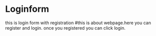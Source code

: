 # Loginform
this is login form with registration
#this is about webpage.here you can register and login.
once you registered you can click login.
